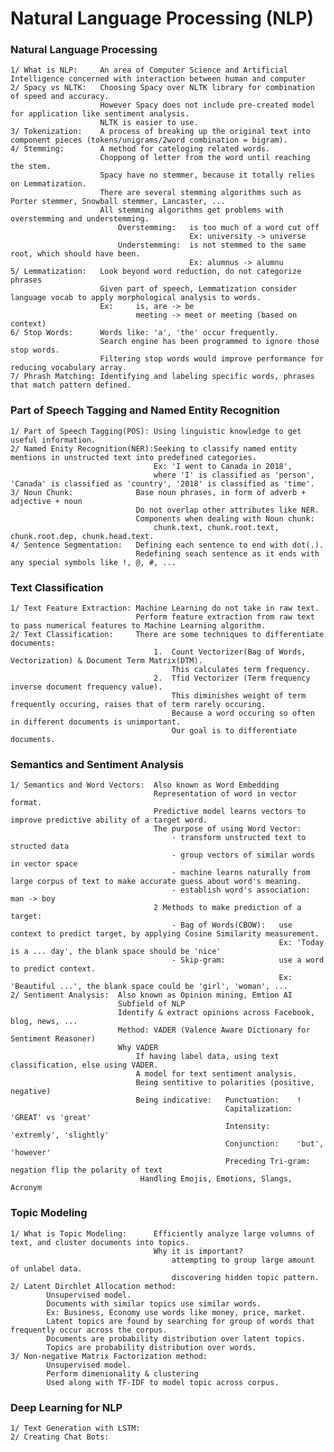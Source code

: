 # Natural Language Processing (NLP)

### Natural Language Processing

    1/ What is NLP:     An area of Computer Science and Artificial Intelligence concerned with interaction between human and computer
    2/ Spacy vs NLTK:   Choosing Spacy over NLTK library for combination of speed and accuracy. 
                        However Spacy does not include pre-created model for application like sentiment analysis. 
                        NLTK is easier to use.   
    3/ Tokenization:    A process of breaking up the original text into component pieces (tokens/unigrams/2word combination = bigram).
    4/ Stemming:        A method for cateloging related words.
                        Choppong of letter from the word until reaching the stem.
                        Spacy have no stemmer, because it totally relies on Lemmatization. 
                        There are several stemming algorithms such as Porter stemmer, Snowball stemmer, Lancaster, ...
                        All stemming algorithms get problems with overstemming and understemming.
                            Overstemming:   is too much of a word cut off
                                            Ex: university -> universe
                            Understemming:  is not stemmed to the same root, which should have been.
                                            Ex: alumnus -> alumnu
    5/ Lemmatization:   Look beyond word reduction, do not categorize phrases
                        Given part of speech, Lemmatization consider language vocab to apply morphological analysis to words.
                        Ex:     is, are -> be
                                meeting -> meet or meeting (based on context)
    6/ Stop Words:      Words like: 'a', 'the' occur frequently.
                        Search engine has been programmed to ignore those stop words.
                        Filtering stop words would improve performance for reducing vocabulary array.
    7/ Phrash Matching: Identifying and labeling specific words, phrases that match pattern defined. 

### Part of Speech Tagging and Named Entity Recognition
   
    1/ Part of Speech Tagging(POS): Using linguistic knowledge to get useful information.
    2/ Named Enity Recognition(NER):Seeking to classify named entity mentions in unstructed text into predefined categories.
                                    Ex: 'I went to Canada in 2018', 
                                    where 'I' is classified as 'person', 'Canada' is classified as 'country', '2018' is classified as 'time'.
    3/ Noun Chunk:              Base noun phrases, in form of adverb + adjective + noun
                                Do not overlap other attributes like NER.
                                Components when dealing with Noun chunk: 
                                    chunk.text, chunk.root.text, chunk.root.dep, chunk.head.text. 
    4/ Sentence Segmentation:   Defining each sentence to end with dot(.).
                                Redefining seach sentence as it ends with any special symbols like !, @, #, ...

### Text Classification
   
    1/ Text Feature Extraction: Machine Learning do not take in raw text.
                                Perform feature extraction from raw text to pass numerical features to Machine Learning algorithm.
    2/ Text Classification:     There are some techniques to differentiate documents:
                                    1.  Count Vectorizer(Bag of Words, Vectorization) & Document Term Matrix(DTM).
                                        This calculates term frequency.
                                    2.  Tfid Vectorizer (Term frequency inverse document frequency value).
                                        This diminishes weight of term frequently occuring, raises that of term rarely occuring.
                                        Because a word occuring so often in different documents is unimportant.
                                        Our goal is to differentiate documents.

### Semantics and Sentiment Analysis
    
    1/ Semantics and Word Vectors:  Also known as Word Embedding
                                    Representation of word in vector format.
                                    Predictive model learns vectors to improve predictive ability of a target word.
                                    The purpose of using Word Vector:
                                        - transform unstructed text to structed data
                                        - group vectors of similar words in vector space
                                        - machine learns naturally from large corpus of text to make accurate guess about word's meaning.
                                        - establish word's association: man -> boy
                                    2 Methods to make prediction of a target:
                                        - Bag of Words(CBOW):   use context to predict target, by applying Cosine Similarity measurement.
                                                                Ex: 'Today is a ... day', the blank space should be 'nice' 
                                        - Skip-gram:            use a word to predict context.
                                                                Ex: 'Beautiful ...', the blank space could be 'girl', 'woman', ...
    2/ Sentiment Analysis:  Also known as Opinion mining, Emtion AI
                            Subfield of NLP
                            Identify & extract opinions across Facebook, blog, news, ...
                            Method: VADER (Valence Aware Dictionary for Sentiment Reasoner)
                            Why VADER
                                If having label data, using text classification, else using VADER.
                                A model for text sentiment analysis.
                                Being sentitive to polarities (positive, negative)
                                Being indicative:   Punctuation:    !
                                                    Capitalization: 'GREAT' vs 'great'
                                                    Intensity:      'extremly', 'slightly'
                                                    Conjunction:    'but', 'however'
                                                    Preceding Tri-gram: negation flip the polarity of text
                                 Handling Emojis, Emotions, Slangs, Acronym
### Topic Modeling
    
    1/ What is Topic Modeling:      Efficiently analyze large volumns of text, and cluster documents into topics.
                                    Why it is important?
                                        attempting to group large amount of unlabel data.
                                        discovering hidden topic pattern.
    2/ Latent Dirchlet Allocation method:
            Unsupervised model.
            Documents with similar topics use similar words.
            Ex: Business, Economy use words like money, price, market.
            Latent topics are found by searching for group of words that frequently occur across the corpus.
            Documents are probability distribution over latent topics.
            Topics are probability distribution over words.
    3/ Non-negative Matrix Factorization method: 
            Unsupervised model.
            Perform dimenionality & clustering 
            Used along with TF-IDF to model topic across corpus.            

### Deep Learning for NLP
    
    1/ Text Generation with LSTM:   
    2/ Creating Chat Bots:          
